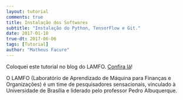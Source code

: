 ```yaml
---
layout: tutorial
comments: true
title: Instalação dos Softwares
subtitle: "Instalação do Python, TensorFlow e Git."
date: 2017-01-10
true-dt: 2017-06-06
tags: [Tutorial]
author: "Matheus Facure"
---
```


Coloquei este tutorial no blog do LAMFO. [Confira lá](https://lamfo-unb.github.io/2017/06/10/Instalando-Python/)!

O LAMFO (Laboratório de Aprendizado de Máquina para Finanças e Organizações) é um time de pesquisadores sensacionais, vinculado à Universidade de Brasília e liderado pelo professor Pedro Albuquerque. 
